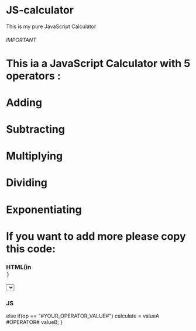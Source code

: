 # JS-calculator

This is my pure JavaScript Calculator

###### IMPORTANT

# This ia a JavaScript Calculator with 5 operators :

# Adding

# Subtracting

# Multiplying

# Dividing

# Exponentiating

# If you want to add more please copy this code:

### HTML(in <option>)

<select value="#YOUR_OPERATOR_VALUE_HERE#">#YOUR_OPERATOR_HERE#</select>

### JS

else if(op == "#YOUR_OPERATOR_VALUE#")
calculate = valueA #OPERATOR# valueB;
}

###
